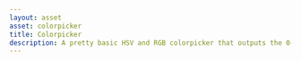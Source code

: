 ```yaml
---
layout: asset
asset: colorpicker
title: Colorpicker
description: A pretty basic HSV and RGB colorpicker that outputs the 0-1 vector4s that Defold uses for colors.
---
```

